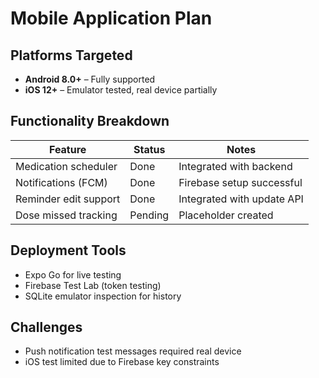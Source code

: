 # Mobile Application Plan

## Platforms Targeted

- **Android 8.0+** – Fully supported
- **iOS 12+** – Emulator tested, real device partially

## Functionality Breakdown

| Feature               | Status  | Notes                      |
| --------------------- | ------- | -------------------------- |
| Medication scheduler  | Done    | Integrated with backend    |
| Notifications (FCM)   | Done    | Firebase setup successful  |
| Reminder edit support | Done    | Integrated with update API |
| Dose missed tracking  | Pending | Placeholder created        |

## Deployment Tools

- Expo Go for live testing
- Firebase Test Lab (token testing)
- SQLite emulator inspection for history

## Challenges

- Push notification test messages required real device
- iOS test limited due to Firebase key constraints
